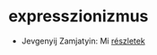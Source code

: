 # expresszionizmus

- Jevgenyij Zamjatyin: Mi [részletek](../_details/Jevgenyij%20Zamjatyin.md#id_607)